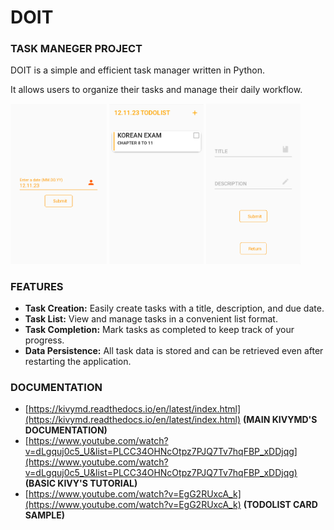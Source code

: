 # DOIT

### TASK MANEGER PROJECT

DOIT is a simple and efficient task manager written in Python.

It allows users to organize their tasks and manage their daily workflow.

<img src="https://github.com/Luuuuuuucas/DOIT/blob/main/image/DATESCREEN.png" width=30.5% height=32%>    <img src="https://github.com/Luuuuuuucas/DOIT/blob/main/image/TODOLISTSCREEN.png" width=30% height=30%>    <img src="https://github.com/Luuuuuuucas/DOIT/blob/main/image/add_todo.png" width=30% height=30%>

### FEATURES

- **Task Creation:** Easily create tasks with a title, description, and due date.
- **Task List:** View and manage tasks in a convenient list format.
- **Task Completion:** Mark tasks as completed to keep track of your progress.
- **Data Persistence:** All task data is stored and can be retrieved even after restarting the application.

### DOCUMENTATION
-  [https://kivymd.readthedocs.io/en/latest/index.html](https://kivymd.readthedocs.io/en/latest/index.html) **(MAIN KIVYMD'S DOCUMENTATION)**
-  [https://www.youtube.com/watch?v=dLgquj0c5_U&list=PLCC34OHNcOtpz7PJQ7Tv7hqFBP_xDDjqg](https://www.youtube.com/watch?v=dLgquj0c5_U&list=PLCC34OHNcOtpz7PJQ7Tv7hqFBP_xDDjqg) **(BASIC KIVY'S TUTORIAL)**
-  [https://www.youtube.com/watch?v=EgG2RUxcA_k](https://www.youtube.com/watch?v=EgG2RUxcA_k) **(TODOLIST CARD SAMPLE)**
